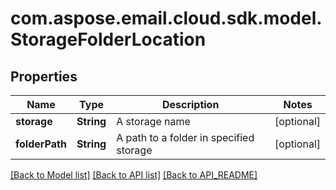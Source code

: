 
# com.aspose.email.cloud.sdk.model.StorageFolderLocation

## Properties
Name | Type | Description | Notes
------------ | ------------- | ------------- | -------------
**storage** | **String** | A storage name |  [optional]
**folderPath** | **String** | A path to a folder in specified storage |  [optional]


[[Back to Model list]](API_README.md#documentation-for-models) [[Back to API list]](API_README.md#documentation-for-api-endpoints) [[Back to API_README]](API_README.md)

